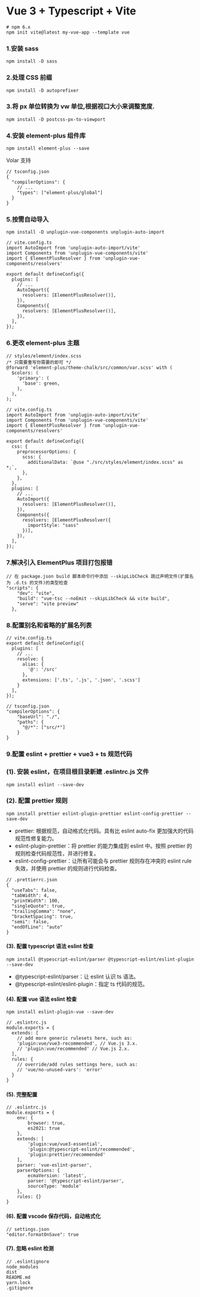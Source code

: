 # Vue 3 + Typescript + Vite

```
# npm 6.x
npm init vite@latest my-vue-app --template vue
```

### 1.安装 sass

```
npm install -D sass
```

### 2.处理 CSS 前缀

```
npm install -D autoprefixer
```

### 3.将 px 单位转换为 vw 单位,根据视口大小来调整宽度.

```
npm install -D postcss-px-to-viewport
```

### 4.安装 element-plus 组件库

```
npm install element-plus --save
```

Volar 支持

```
// tsconfig.json
{
  "compilerOptions": {
    // ...
    "types": ["element-plus/global"]
  }
}
```

### 5.按需自动导入

```
npm install -D unplugin-vue-components unplugin-auto-import
```

```
// vite.config.ts
import AutoImport from 'unplugin-auto-import/vite'
import Components from 'unplugin-vue-components/vite'
import { ElementPlusResolver } from 'unplugin-vue-components/resolvers'

export default defineConfig({
  plugins: [
    // ...
    AutoImport({
      resolvers: [ElementPlusResolver()],
    }),
    Components({
      resolvers: [ElementPlusResolver()],
    }),
  ],
});
```

### 6.更改 element-plus 主题

```
// styles/element/index.scss
/* 只需要重写你需要的即可 */
@forward 'element-plus/theme-chalk/src/common/var.scss' with (
  $colors: (
    'primary': (
      'base': green,
    ),
  ),
);
```

```
// vite.config.ts
import AutoImport from 'unplugin-auto-import/vite'
import Components from 'unplugin-vue-components/vite'
import { ElementPlusResolver } from 'unplugin-vue-components/resolvers'

export default defineConfig({
  css: {
    preprocessorOptions: {
      scss: {
        additionalData: `@use "./src/styles/element/index.scss" as *;`,
      },
    },
  },
  plugins: [
    // ...
    AutoImport({
      resolvers: [ElementPlusResolver()],
    }),
    Components({
      resolvers: [ElementPlusResolver({
        importStyle: "sass"
      })],
    }),
  ],
});
```

### 7.解决引入 ElementPlus 项目打包报错

```
// 在 package.json build 脚本命令行中添加 --skipLibCheck 跳过声明文件(扩展名为 .d.ts 的文件)的类型检查
"scripts": {
    "dev": "vite",
    "build": "vue-tsc --noEmit --skipLibCheck && vite build",
    "serve": "vite preview"
  },
```

### 8.配置别名和省略的扩展名列表

```
// vite.config.ts
export default defineConfig({
  plugins: [
    // ...
    resolve: {
      alias: {
        '@': '/src'
      },
      extensions: ['.ts', '.js', '.json', '.scss']
    }
  ],
});
```

```
// tsconfig.json
"compilerOptions": {
    "baseUrl": "./",
    "paths": {
      "@/*": ["src/*"]
    }
}
```

### 9.配置 eslint + prettier + vue3 + ts 规范代码

### (1). 安装 eslint，在项目根目录新建 .eslintrc.js 文件

```
npm install eslint --save-dev
```

### (2). 配置 prettier 规则

```
npm install prettier eslint-plugin-prettier eslint-config-prettier --save-dev
```

-   prettier: 根据规范，自动格式化代码。具有比 eslint auto-fix 更加强大的代码规范性修复能力。
-   eslint-plugin-prettier：将 prettier 的能力集成到 eslint 中。按照 prettier 的规则检查代码规范性，并进行修复。
-   eslint-config-prettier：让所有可能会与 prettier 规则存在冲突的 eslint rule 失效，并使用 prettier 的规则进行代码检查。

```
// .prettierrc.json
{
  "useTabs": false,
  "tabWidth": 4,
  "printWidth": 100,
  "singleQuote": true,
  "trailingComma": "none",
  "bracketSpacing": true,
  "semi": false,
  "endOfLine": "auto"
}
```

#### (3). 配置 typescript 语法 eslint 检查

```
npm install @typescript-eslint/parser @typescript-eslint/eslint-plugin --save-dev
```

-   @typescript-eslint/parser：让 eslint 认识 ts 语法。
-   @typescript-eslint/eslint-plugin：指定 ts 代码的规范。

#### (4). 配置 vue 语法 eslint 检查

```
npm install eslint-plugin-vue --save-dev
```

```
// .eslintrc.js
module.exports = {
  extends: [
    // add more generic rulesets here, such as:
    'plugin:vue/vue3-recommended', // Vue.js 3.x.
    // 'plugin:vue/recommended' // Vue.js 2.x.
  ],
  rules: {
    // override/add rules settings here, such as:
    // 'vue/no-unused-vars': 'error'
  }
}
```

#### (5). 完整配置

```
// .eslintrc.js
module.exports = {
    env: {
        browser: true,
        es2021: true
    },
    extends: [
        'plugin:vue/vue3-essential',
        'plugin:@typescript-eslint/recommended',
        'plugin:prettier/recommended'
    ],
    parser: 'vue-eslint-parser',
    parserOptions: {
        ecmaVersion: 'latest',
        parser: '@typescript-eslint/parser',
        sourceType: 'module'
    },
    rules: {}
}
```

#### (6). 配置 vscode 保存代码，自动格式化

```
// settings.json
"editor.formatOnSave": true
```

#### (7). 忽略 eslint 检测

```
// .eslintignore
node_modules
dist
README.md
yarn.lock
.gitignore
```
